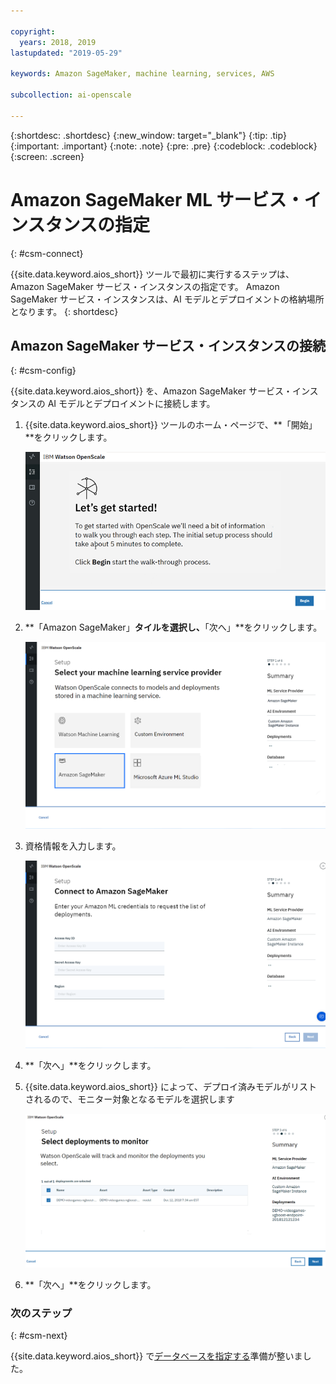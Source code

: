 ```yaml
---

copyright:
  years: 2018, 2019
lastupdated: "2019-05-29"

keywords: Amazon SageMaker, machine learning, services, AWS

subcollection: ai-openscale

---
```


{:shortdesc: .shortdesc}
{:new_window: target="_blank"}
{:tip: .tip}
{:important: .important}
{:note: .note}
{:pre: .pre}
{:codeblock: .codeblock}
{:screen: .screen}

# Amazon SageMaker ML サービス・インスタンスの指定
{: #csm-connect}

{{site.data.keyword.aios_short}} ツールで最初に実行するステップは、Amazon SageMaker サービス・インスタンスの指定です。 Amazon SageMaker サービス・インスタンスは、AI モデルとデプロイメントの格納場所となります。
{: shortdesc}

## Amazon SageMaker サービス・インスタンスの接続
{: #csm-config}

{{site.data.keyword.aios_short}} を、Amazon SageMaker サービス・インスタンスの AI モデルとデプロイメントに接続します。

1.  {{site.data.keyword.aios_short}} ツールのホーム・ページで、**「開始」**をクリックします。

    ![ホーム・ページ](images/gs-config-start.png)

1.  **「Amazon SageMaker」**タイルを選択し、**「次へ」**をクリックします。

    ![Amazon SageMaker サービスの選択](images/connect-sage.png)

1.  資格情報を入力します。

    ![Amazon SageMaker サービス資格情報の入力](images/connect-sage-cred.png)

1.  **「次へ」**をクリックします。

1.  {{site.data.keyword.aios_short}} によって、デプロイ済みモデルがリストされるので、モニター対象となるモデルを選択します

    ![Amazon SageMaker デプロイ済みモデルの選択](images/connect-sage-deploys.png)

1.  **「次へ」**をクリックします。

### 次のステップ
{: #csm-next}

{{site.data.keyword.aios_short}} で[データベースを指定する](/docs/services/ai-openscale?topic=ai-openscale-connect-db)準備が整いました。
